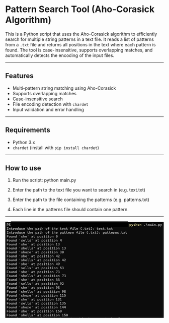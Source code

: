 # Pattern Search Tool (Aho-Corasick Algorithm)

This is a Python script that uses the Aho-Corasick algorithm to efficiently search for multiple string patterns in a text file. It reads a list of patterns from a `.txt` file and returns all positions in the text where each pattern is found. The tool is case-insensitive, supports overlapping matches, and automatically detects the encoding of the input files.

---

## Features

- Multi-pattern string matching using Aho-Corasick
- Supports overlapping matches
- Case-insensitive search
- File encoding detection with `chardet`
- Input validation and error handling

---

## Requirements

- Python 3.x
- `chardet` (install with `pip install chardet`)

---

## How to use

1. Run the script: python main.py


2. Enter the path to the text file you want to search in (e.g. text.txt)

3. Enter the path to the file containing the patterns (e.g. patterns.txt)

4. Each line in the patterns file should contain one pattern.

---

![Example Output](example.png)


